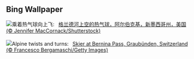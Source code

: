 ## Bing Wallpaper
![](https://www.bing.com/th?id=OHR.BalloonDay_ZH-CN7571792218_UHD.jpg&w=1000)乘着热气球向上飞:&nbsp;&ensp;[格兰德河上空的热气球，阿尔伯克基，新墨西哥州，美国 (© Jennifer MacCornack/Shutterstock)](https://www.bing.com/th?id=OHR.BalloonDay_ZH-CN7571792218_UHD.jpg)
<br><br/>
![](https://www.bing.com/th?id=OHR.BerninaPass_EN-US8788589226_UHD.jpg&w=1000)Alpine twists and turns:&nbsp;&ensp;[Skier at Bernina Pass, Graubünden, Switzerland (© Francesco Bergamaschi/Getty Images)](https://www.bing.com/th?id=OHR.BerninaPass_EN-US8788589226_UHD.jpg)
<br><br/>
